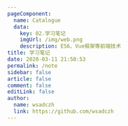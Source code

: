 ```yaml
---
pageComponent: 
  name: Catalogue
  data: 
    key: 02.学习笔记
    imgUrl: /img/web.png
    description: ES6、Vue框架等前端技术
title: 学习笔记
date: 2020-03-11 21:50:53
permalink: /note
sidebar: false
article: false
comment: false
editLink: false
author: 
  name: wsadczh
  link: https://github.com/wsadczh
---
```

